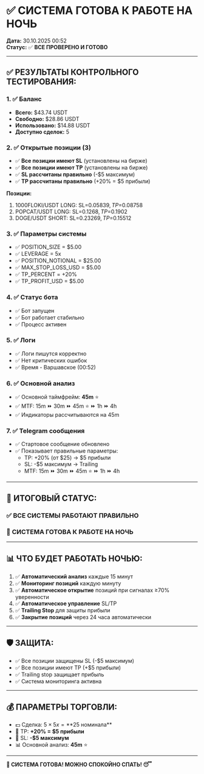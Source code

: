 # ✅ СИСТЕМА ГОТОВА К РАБОТЕ НА НОЧЬ

**Дата:** 30.10.2025 00:52  
**Статус:** ✅ **ВСЕ ПРОВЕРЕНО И ГОТОВО**

---

## ✅ **РЕЗУЛЬТАТЫ КОНТРОЛЬНОГО ТЕСТИРОВАНИЯ:**

### **1. ✅ Баланс**
- **Всего:** $43.74 USDT
- **Свободно:** $28.86 USDT
- **Использовано:** $14.88 USDT
- **Доступно сделок:** 5

### **2. ✅ Открытые позиции (3)**
- ✅ **Все позиции имеют SL** (установлены на бирже)
- ✅ **Все позиции имеют TP** (установлены на бирже)
- ✅ **SL рассчитаны правильно** (-$5 максимум)
- ✅ **TP рассчитаны правильно** (+20% = $5 прибыли)

**Позиции:**
1. 1000FLOKI/USDT LONG: SL=$0.05839, TP=$0.08758
2. POPCAT/USDT LONG: SL=$0.1268, TP=$0.1902
3. DOGE/USDT SHORT: SL=$0.23269, TP=$0.15512

### **3. ✅ Параметры системы**
- ✅ POSITION_SIZE = $5.00
- ✅ LEVERAGE = 5x
- ✅ POSITION_NOTIONAL = $25.00
- ✅ MAX_STOP_LOSS_USD = $5.00
- ✅ TP_PERCENT = +20%
- ✅ TP_PROFIT_USD = $5.00

### **4. ✅ Статус бота**
- ✅ Бот запущен
- ✅ Бот работает стабильно
- ✅ Процесс активен

### **5. ✅ Логи**
- ✅ Логи пишутся корректно
- ✅ Нет критических ошибок
- ✅ Время - Варшавское (00:52)

### **6. ✅ Основной анализ**
- ✅ Основной таймфрейм: **45m** ⭐
- ✅ MTF: 15m ⏩ 30m ⏩ 45m ⭐ ⏩ 1h ⏩ 4h
- ✅ Индикаторы рассчитываются на 45m

### **7. ✅ Telegram сообщения**
- ✅ Стартовое сообщение обновлено
- ✅ Показывает правильные параметры:
  - TP: +20% (от $25) → $5 прибыли
  - SL: -$5 максимум → Trailing
  - MTF: 15m ⏩ 30m ⏩ 45m ⭐ ⏩ 1h ⏩ 4h

---

## 🎯 **ИТОГОВЫЙ СТАТУС:**

### ✅ **ВСЕ СИСТЕМЫ РАБОТАЮТ ПРАВИЛЬНО**

### 🌙 **СИСТЕМА ГОТОВА К РАБОТЕ НА НОЧЬ**

---

## 📊 **ЧТО БУДЕТ РАБОТАТЬ НОЧЬЮ:**

1. ✅ **Автоматический анализ** каждые 15 минут
2. ✅ **Мониторинг позиций** каждую минуту
3. ✅ **Автоматическое открытие** позиций при сигналах ≥70% уверенности
4. ✅ **Автоматическое управление** SL/TP
5. ✅ **Trailing Stop** для защиты прибыли
6. ✅ **Закрытие позиций** через 24 часа автоматически

---

## 🛡️ **ЗАЩИТА:**

- ✅ Все позиции защищены SL (-$5 максимум)
- ✅ Все позиции имеют TP (+$5 прибыли)
- ✅ Trailing stop защищает прибыль
- ✅ Система мониторинга активна

---

## 💰 **ПАРАМЕТРЫ ТОРГОВЛИ:**

- 💵 Сделка: $5 × 5x = **$25 номинала**
- 🎯 TP: **+20% = $5 прибыли**
- 🛑 SL: **-$5 максимум**
- 📊 Основной анализ: **45m** ⭐

---

**🌙 СИСТЕМА ГОТОВА! МОЖНО СПОКОЙНО СПАТЬ! 😴**





